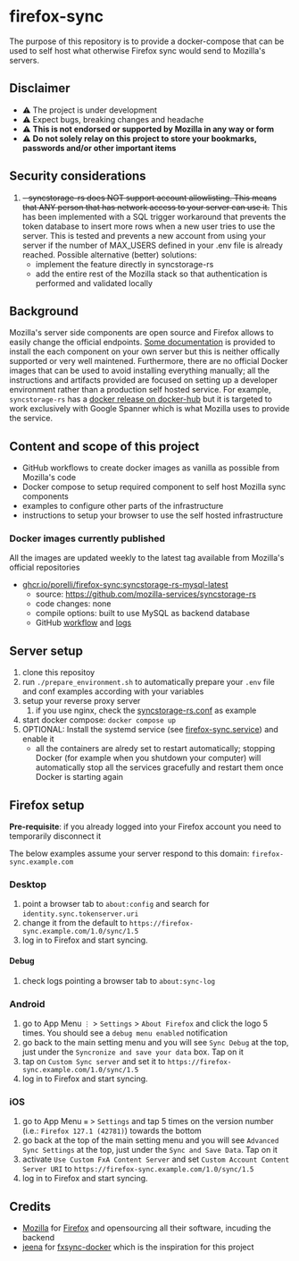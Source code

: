 # firefox-sync

The purpose of this repository is to provide a docker-compose that can be used to self host what otherwise Firefox sync would send to Mozilla's servers.

## Disclaimer

- ⚠️ The project is under development
- ⚠️ Expect bugs, breaking changes and headache
- ⚠️ **This is not endorsed or supported by Mozilla in any way or form**
- ⚠️ **Do not solely relay on this project to store your bookmarks, passwords and/or other important items**

## Security considerations

1. ~~- syncstorage-rs does NOT support account allowlisting. This means that ANY person that has network access to your server can use it.~~ This has been implemented with a SQL trigger workaround that prevents the token database to insert more rows when a new user tries to use the server. This is tested and prevents a new account from using your server if the number of MAX_USERS defined in your .env file is already reached. Possible alternative (better) solutions:
    - implement the feature directly in syncstorage-rs
    - add the entire rest of the Mozilla stack so that authentication is performed and validated locally

## Background

Mozilla's server side components are open source and Firefox allows to easily change the official endpoints.
[Some documentation](https://mozilla-services.readthedocs.io/en/latest/index.html) is provided to install the each component on your own server but this is neither offically supported or very well maintened. Furthermore, there are no official Docker images that can be used to avoid installing everything manually; all the instructions and artifacts provided are focused on setting up a developer environment rather than a production self hosted service. For example, `syncstorage-rs` has a [docker release on docker-hub](https://hub.docker.com/r/mozilla/syncstorage-rs/) but it is targeted to work exclusively with Google Spanner which is what Mozilla uses to provide the service.

## Content and scope of this project
- GitHub workflows to create docker images as vanilla as possible from Mozilla's code
- Docker compose to setup required component to self host Mozilla sync components
- examples to configure other parts of the infrastructure
- instructions to setup your browser to use the self hosted infrastructure

### Docker images currently published
All the images are updated weekly to the latest tag available from Mozilla's official repositories
- [ghcr.io/porelli/firefox-sync:syncstorage-rs-mysql-latest](https://github.com/porelli/firefox-sync/pkgs/container/firefox-sync/versions)
  - source: https://github.com/mozilla-services/syncstorage-rs
  - code changes: none
  - compile options: built to use MySQL as backend database
  - GitHub [workflow](/.github/workflows/syncstorage-rs.yml) and [logs](https://github.com/porelli/firefox-sync/actions/workflows/syncstorage-rs.yml)

## Server setup

1. clone this repositoy
1. run `./prepare_environment.sh` to automatically prepare your `.env` file and conf examples according with your variables
1. setup your reverse proxy server
   1. if you use nginx, check the [syncstorage-rs.conf](/config/nginx/syncstorage-rs.conf) as example
1. start docker compose: `docker compose up`
1. OPTIONAL: Install the systemd service (see [firefox-sync.service](/config/systemd/syncstorage-rs.service)) and enable it
   - all the containers are alredy set to restart automatically; stopping Docker (for example when you shutdown your computer) will automatically stop all the services gracefully and restart them once Docker is starting again

## Firefox setup

**Pre-requisite**: if you already logged into your Firefox account you need to temporarily disconnect it

The below examples assume your server respond to this domain: `firefox-sync.example.com`

### Desktop

1. point a browser tab to `about:config` and search for `identity.sync.tokenserver.uri`
1. change it from the default to `https://firefox-sync.example.com/1.0/sync/1.5`
1. log in to Firefox and start syncing.

#### Debug
1. check logs pointing a browser tab to `about:sync-log`

### Android

1. go to App Menu `⋮` > `Settings` > `About Firefox` and click the logo 5 times. You should see a `debug menu enabled` notification
1. go back to the main setting menu and you will see `Sync Debug` at the top, just under the `Syncronize and save your data` box. Tap on it
1. tap on `Custom Sync server` and set it to `https://firefox-sync.example.com/1.0/sync/1.5`
1. log in to Firefox and start syncing.

### iOS

1. go to App Menu `≡` > `Settings` and tap 5 times on the version number (i.e.: `Firefox 127.1 (42781)`) towards the bottom
1. go back at the top of the main setting menu and you will see `Advanced Sync Settings` at the top, just under the `Sync and Save Data`. Tap on it
1. activate `Use Custom FxA Content Server` and set `Custom Account Content Server URI` to `https://firefox-sync.example.com/1.0/sync/1.5`
1. log in to Firefox and start syncing.

## Credits
- [Mozilla](https://www.mozilla.org/) for [Firefox](https://www.mozilla.org/firefox) and opensourcing all their software, incuding the backend
- [jeena](https://github.com/jeena) for [fxsync-docker](https://github.com/jeena/fxsync-docker) which is the inspiration for this project